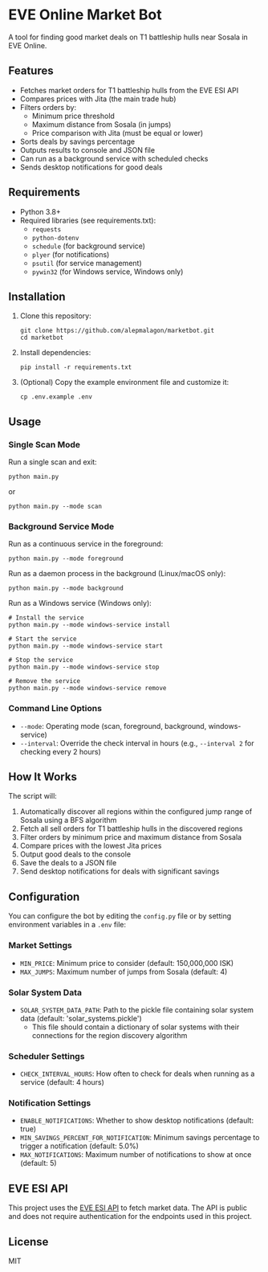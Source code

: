 # EVE Online Market Bot

A tool for finding good market deals on T1 battleship hulls near Sosala in EVE Online.

## Features

- Fetches market orders for T1 battleship hulls from the EVE ESI API
- Compares prices with Jita (the main trade hub)
- Filters orders by:
  - Minimum price threshold
  - Maximum distance from Sosala (in jumps)
  - Price comparison with Jita (must be equal or lower)
- Sorts deals by savings percentage
- Outputs results to console and JSON file
- Can run as a background service with scheduled checks
- Sends desktop notifications for good deals

## Requirements

- Python 3.8+
- Required libraries (see requirements.txt):
  - `requests`
  - `python-dotenv`
  - `schedule` (for background service)
  - `plyer` (for notifications)
  - `psutil` (for service management)
  - `pywin32` (for Windows service, Windows only)

## Installation

1. Clone this repository:
   ```
   git clone https://github.com/alepmalagon/marketbot.git
   cd marketbot
   ```

2. Install dependencies:
   ```
   pip install -r requirements.txt
   ```

3. (Optional) Copy the example environment file and customize it:
   ```
   cp .env.example .env
   ```

## Usage

### Single Scan Mode

Run a single scan and exit:
```
python main.py
```
or
```
python main.py --mode scan
```

### Background Service Mode

Run as a continuous service in the foreground:
```
python main.py --mode foreground
```

Run as a daemon process in the background (Linux/macOS only):
```
python main.py --mode background
```

Run as a Windows service (Windows only):
```
# Install the service
python main.py --mode windows-service install

# Start the service
python main.py --mode windows-service start

# Stop the service
python main.py --mode windows-service stop

# Remove the service
python main.py --mode windows-service remove
```

### Command Line Options

- `--mode`: Operating mode (scan, foreground, background, windows-service)
- `--interval`: Override the check interval in hours (e.g., `--interval 2` for checking every 2 hours)

## How It Works

The script will:
1. Automatically discover all regions within the configured jump range of Sosala using a BFS algorithm
2. Fetch all sell orders for T1 battleship hulls in the discovered regions
3. Filter orders by minimum price and maximum distance from Sosala
4. Compare prices with the lowest Jita prices
5. Output good deals to the console
6. Save the deals to a JSON file
7. Send desktop notifications for deals with significant savings

## Configuration

You can configure the bot by editing the `config.py` file or by setting environment variables in a `.env` file:

### Market Settings
- `MIN_PRICE`: Minimum price to consider (default: 150,000,000 ISK)
- `MAX_JUMPS`: Maximum number of jumps from Sosala (default: 4)

### Solar System Data
- `SOLAR_SYSTEM_DATA_PATH`: Path to the pickle file containing solar system data (default: 'solar_systems.pickle')
  - This file should contain a dictionary of solar systems with their connections for the region discovery algorithm

### Scheduler Settings
- `CHECK_INTERVAL_HOURS`: How often to check for deals when running as a service (default: 4 hours)

### Notification Settings
- `ENABLE_NOTIFICATIONS`: Whether to show desktop notifications (default: true)
- `MIN_SAVINGS_PERCENT_FOR_NOTIFICATION`: Minimum savings percentage to trigger a notification (default: 5.0%)
- `MAX_NOTIFICATIONS`: Maximum number of notifications to show at once (default: 5)

## EVE ESI API

This project uses the [EVE ESI API](https://esi.evetech.net/docs/esi_introduction.html) to fetch market data. The API is public and does not require authentication for the endpoints used in this project.

## License

MIT